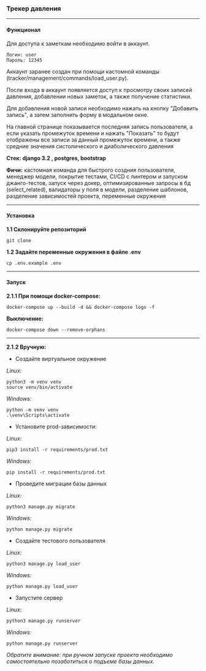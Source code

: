 ### Трекер давления
___
#### Функционал

Для доступа к заметкам необходимо войти в аккаунт. 
```
Логин: user 
Пароль: 12345
```

Аккаунт заранее создан при помощи кастомной команды (tracker/management/commands/load_user.py).

После входа в аккаунт появляется доступ к просмотру своих записей давления, добавлении новых заметок, а также получение статистики.

Для добавления новой записи необходимо нажать на кнопку "Добавить запись", а затем заполнить форму в модальном окне.

На главной странице показывается последняя запись пользователя, а если указать промежуток времени и нажать "Показать" то будут отображены все записи за данный промежуток времени, а также средние значения систолического и диаболического давления

**Стек: django 3.2 , postgres, bootstrap**

**Фичи:** кастомная команда для быстрого создния пользователя, менеджер модели, покрытие тестами, CI/CD с линтером и запуском джанго-тестов, запуск через докер, оптимизированные запросы в бд (select_related), валидаторы у поля в модели, разделение шаблонов, разделение зависимостей проекта, переменные окружения


___
#### Установка
**1.1 Склонируйте репозиторий**
```
git clone 
```

**1.2 Задайте переменные окружения в файле .env**
```
cp .env.example .env
```
___
#### Запуск
**2.1.1 При помощи docker-compose:**
```
docker-compose up --build -d && docker-compose logs -f
```
**Выключение:**
```
docker-compose down --remove-orphans
```
___

**2.1.2 Вручную:**
* Создайте виртуальное окружение

*Linux:*
```
python3 -m venv venv
source venv/bin/activate
```
*Windows:*
```
python -m venv venv
.\venv\Scripts\activate
```

* Установите prod-зависимости:

*Linux:*
```
pip3 install -r requirements/prod.txt
```
*Windows:*
```
pip install -r requirements/prod.txt
```

* Проведите миграции базы данных

*Linux:*
```
python3 manage.py migrate
```
*Windows:*
```
python manage.py migrate
```

* Создайте тестового пользователя

*Linux:*

```
python3 manage.py load_user
```

*Windows:*
```
python manage.py load_user
```

* Запустите сервер 

*Linux:*
```
python3 manage.py runserver
```

*Windows:*
```
python manage.py runserver
```

*Обратите внимание: при ручном запуске проекта необходимо самостоятельно позаботиться о подъеме базы данных.*
